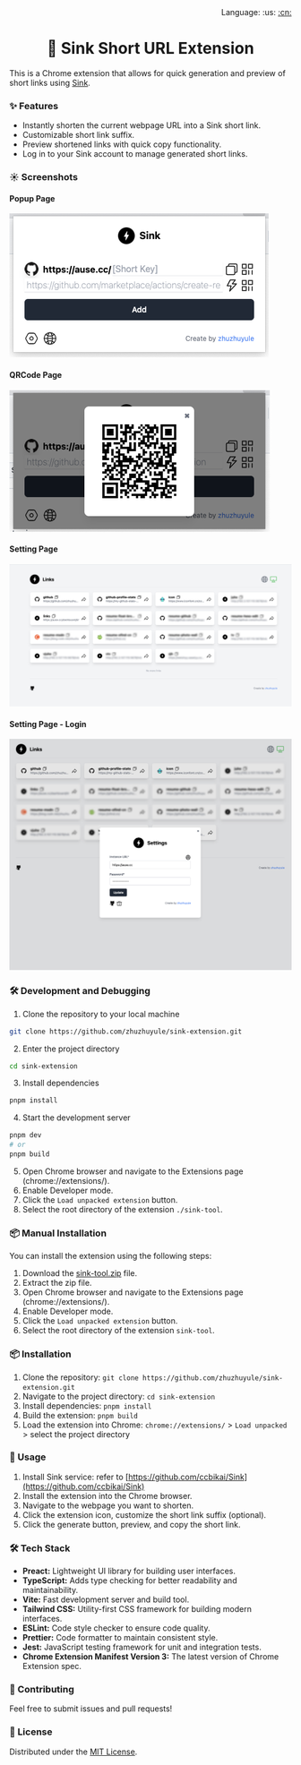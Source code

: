 <div align="right">Language: :us:
<a title="Chinese" href="doc/cn/README.md">:cn:</a></div>

<h1 align="center">🔗 Sink Short URL Extension</h1>

This is a Chrome extension that allows for quick generation and preview of short links using [Sink](https://github.com/ccbikai/Sink).

### ✨ Features

* Instantly shorten the current webpage URL into a Sink short link.
* Customizable short link suffix.
* Preview shortened links with quick copy functionality.
* Log in to your Sink account to manage generated short links.

### ☀️ Screenshots

#### Popup Page

![popupPage](./doc/popup.png)

#### QRCode Page

![QRCodePage](./doc/QRCode.png)

#### Setting Page

![optionPage](./doc/option.png)

#### Setting Page - Login

![optionPage](./doc/login.png)

### 🛠 Development and Debugging

1. Clone the repository to your local machine
```bash
git clone https://github.com/zhuzhuyule/sink-extension.git
```
2. Enter the project directory
```bash
cd sink-extension
```
3. Install dependencies
```bash
pnpm install
```
4. Start the development server
```bash
pnpm dev
# or
pnpm build
```
5. Open Chrome browser and navigate to the Extensions page (chrome://extensions/).
6. Enable Developer mode.
7. Click the `Load unpacked extension` button.
8. Select the root directory of the extension `./sink-tool`.

### 📦 Manual Installation

You can install the extension using the following steps:

1. Download the [sink-tool.zip](https://github.com/zhuzhuyule/sink-extension/releases/) file.
2. Extract the zip file.
3. Open Chrome browser and navigate to the Extensions page (chrome://extensions/).
4. Enable Developer mode.
5. Click the `Load unpacked extension` button.
6. Select the root directory of the extension `sink-tool`.


### 📦 Installation

1. Clone the repository: `git clone https://github.com/zhuzhuyule/sink-extension.git`
2. Navigate to the project directory: `cd sink-extension`
3. Install dependencies: `pnpm install`
4. Build the extension: `pnpm build`
5. Load the extension into Chrome: `chrome://extensions/` > `Load unpacked` > select the project directory

### 🚀 Usage

1. Install Sink service: refer to [https://github.com/ccbikai/Sink](https://github.com/ccbikai/Sink)
2. Install the extension into the Chrome browser.
3. Navigate to the webpage you want to shorten.
4. Click the extension icon, customize the short link suffix (optional).
5. Click the generate button, preview, and copy the short link.

### 🛠️ Tech Stack

* **Preact:** Lightweight UI library for building user interfaces.
* **TypeScript:** Adds type checking for better readability and maintainability.
* **Vite:** Fast development server and build tool.
* **Tailwind CSS:** Utility-first CSS framework for building modern interfaces.
* **ESLint:** Code style checker to ensure code quality.
* **Prettier:** Code formatter to maintain consistent style.
* **Jest:** JavaScript testing framework for unit and integration tests.
* **Chrome Extension Manifest Version 3:** The latest version of Chrome Extension spec.

### 🤝 Contributing

Feel free to submit issues and pull requests!

### 📄 License

Distributed under the [MIT License](https://github.com/zhuzhuyule/sink-extension/LICENSE).

